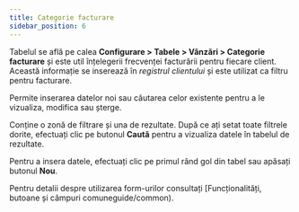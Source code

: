 ```yaml
---
title: Categorie facturare
sidebar_position: 6
---
```


Tabelul se află pe calea **Configurare > Tabele > Vânzări > Categorie facturare** și este util înțelegerii frecvenței facturării pentru fiecare client. Această informație se inserează în *registrul clientului* și este utilizat ca filtru pentru facturare. 

Permite inserarea datelor noi sau căutarea celor existente pentru a le vizualiza, modifica sau șterge.

Conține o zonă de filtrare și una de rezultate. După ce ați setat toate filtrele dorite, efectuați clic pe butonul **Caută** pentru a vizualiza datele în tabelul de rezultate.

Pentru a insera datele, efectuați clic pe primul rând gol din tabel sau apăsați butonul **Nou**.

Pentru detalii despre utilizarea form-urilor consultați [Funcționalități, butoane și câmpuri comuneguide/common).